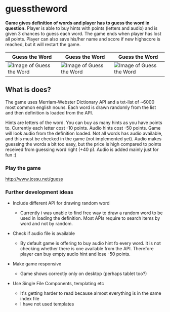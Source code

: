 # guesstheword
**Game gives definition of words and player has to guess the word in question.**
Player is able to buy hints with points (letters and audio) and is given 3 chances to guess each word. The game ends when player has lost all points. Player can also save his/her name and score if new highscore is reached, but it will restart the game.

Guess the Word | Guess the Word | Guess the Word
------------ | -------------| -------------
![Image of Guess the Word](http://jossu.net/guess/1.png) | ![Image of Guess the Word](http://jossu.net/guess/2.png) | ![Image of Guess the Word](http://jossu.net/guess/3.png)




## What is does?

The game uses Merriam-Webster Dictionary API and a txt-list of ~6000 most common english nouns. Each word is drawn randomly from the list and then definition is loaded from the API.

Hints are letters of the word. You can buy as many hints as you have points to. Currently each letter cost -10 points.
Audio hints cost -50 points. Game will look audio from the definition loaded. Not all words has audio available, and this must be checked in the game (not implemented yet).
Audio makes guessing the words a bit too easy, but the price is high compared to points received from guessing word right (+40 p). Audio is added mainly just for fun :)

### Play the game
http://www.jossu.net/guess

### Further development ideas
- Include different API for drawing random word
  - Currently i was unable to find free way to draw a random word to be used in loading the definition. Most APIs require to search items by word and not by random.
  
- Check if audio file is available
  - By default game is offering to buy audio hint fo every word. It is not checking whether there is one available from the API. Therefore player can buy empty audio hint and lose -50 points.

- Make game responsive
  - Game shows correctly only on desktop (perhaps tablet too?)
  
- Use Single File Components, templating etc
  - It's getting harder to read because almost everything is in the same index file
  - I have not used templates
